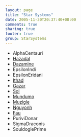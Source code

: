 ```yaml
---
layout: page
title: "Star Systems"
date: 2005-11-30T20:37:40+00:00
comments: true
sharing: true
footer: true
group: StarSystems
---
```


* AlphaCentauri
* [Hazadal](/star-systems/hazadal)
* [Dazamine](/star-systems/dazamine)
* EpsilonIndi
* EpsilonEridani
* [Ithad](/star-systems/ithad)
* [Gazar](/star-systems/gazar)
* [Sol](/star-systems/solar-system-)
* [Mundumo](/star-systems/mundumo-system-)
* [Muzigle](/star-systems/muzigle-system-)
* [Nguyonh](/star-systems/nguyonh)
* [Fau](/star-systems/fau-system)
* PuriviDonar
* SigmaDraconis
* SouldoglePrime

